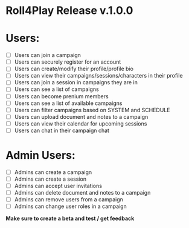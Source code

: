 # Roll4Play Release v.1.0.0

# Users:
- [ ] Users can join a campaign
- [ ] Users can securely register for an account
- [ ] Users can create/modify their profile/profile bio
- [ ] Users can view their campaigns/sessions/characters in their profile
- [ ] Users can join a session in campaigns they are in
- [ ] Users can see a list of campaigns
- [ ] Users can become prenium members
- [ ] Users can see a list of available campaigns
- [ ] Users can filter campaigns based on SYSTEM and SCHEDULE
- [ ] Users can upload document and notes to a campaign
- [ ] Users can view their calendar for upcoming sessions
- [ ] Users can chat in their campaign chat

# Admin Users:
- [ ] Admins can create a campaign
- [ ] Admins can create a session
- [ ] Admins can accept user invitations
- [ ] Admins can delete document and notes to a campaign
- [ ] Admins can remove users from a campaign
- [ ] Admins can change user roles in a campaign

**Make sure to create a beta and test / get feedback**
